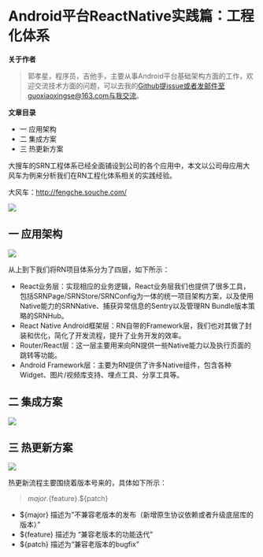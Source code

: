 # Android平台ReactNative实践篇：工程化体系

**关于作者**

>郭孝星，程序员，吉他手，主要从事Android平台基础架构方面的工作，欢迎交流技术方面的问题，可以去我的[Github](https://github.com/guoxiaoxing)提issue或者发邮件至guoxiaoxingse@163.com与我交流。

**文章目录**

- 一 应用架构
- 二 集成方案
- 三 热更新方案

大搜车的SRN工程体系已经全面铺设到公司的各个应用中，本文以公司母应用大风车为例来分析我们在RN工程化体系相关的实践经验。

大风车：http://fengche.souche.com/

<img src="https://github.com/guoxiaoxing/vinci/raw/master/art/practice/dafengche_banner.png"/>

## 一 应用架构

<img src="https://github.com/guoxiaoxing/vinci/raw/master/art/practice/rn_structure.png"/>

从上到下我们将RN项目体系分为了四层，如下所示：

- React业务层：实现相应的业务逻辑，React业务层我们也提供了很多工具，包括SRNPage/SRNStore/SRNConfig为一体的统一项目架构方案，以及使用Native能力的SRNNative、捕获异常信息的Sentry以及管理RN Bundle版本策略的SRNHub。
- React Native Android框架层：RN自带的Framework层，我们也对其做了封装和优化，简化了开发流程，提升了业务开发的效率。
- Router/React层：这一层主要用来向RN提供一些Native能力以及执行页面的跳转等功能。
- Android Framework层：主要为RN提供了许多Native组件，包含各种Widget、图片/视频库支持、埋点工具、分享工具等。

## 二 集成方案

<img src="https://github.com/guoxiaoxing/vinci/raw/master/art/practice/package_structure.png"/>

## 三 热更新方案

<img src="https://github.com/guoxiaoxing/vinci/raw/master/art/practice/hotfix_structure.png"/>

热更新流程主要围绕着版本号来的，具体如下所示：

> ${major}.${feature}.${patch}

- ${major} 描述为”不兼容老版本的发布（新增原生协议依赖或者升级底层库的版本）”
- ${feature} 描述为 “兼容老版本的功能迭代”
- ${patch} 描述为“兼容老版本的bugfix”

